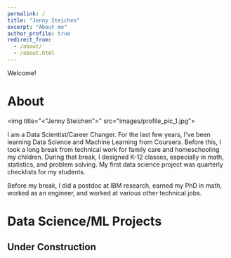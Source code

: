 ```yaml
---
permalink: /
title: "Jenny Steichen"
excerpt: "About me"
author_profile: true
redirect_from: 
  - /about/
  - /about.html
---
```



Welcome!

About
======

<img title="<"Jenny Steichen">" src="images/profile_pic_1.jpg">

I am a Data Scientist/Career Changer.  For the last few years, I've been learning Data Science and 
Machine Learning from Coursera.  Before this, I took a long break from technical
work for family care and homeschooling my children.  During that break, I designed K-12 classes,
especially in math, statistics, and problem solving.  My first data science project
was quarterly checklists for my students.

Before my break, I did a postdoc at IBM research, earned my PhD in math, worked as an
engineer, and worked at various other technical jobs.


Data Science/ML Projects
======


Under Construction
------
